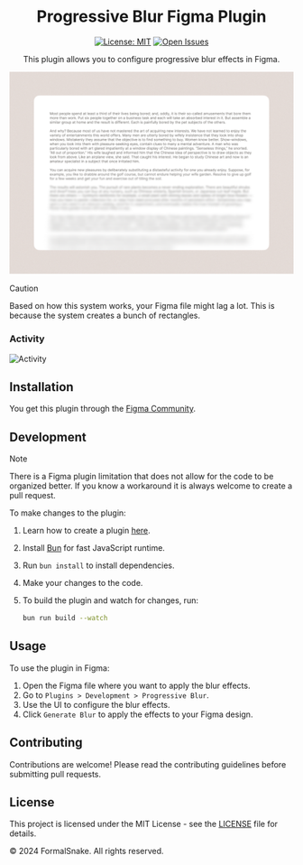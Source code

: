 <div align="center">

# Progressive Blur Figma Plugin

[![License: MIT](https://img.shields.io/badge/license-MIT-green.svg)](LICENSE.md)
[![Open Issues](https://img.shields.io/github/issues/FormalSnake/ProgressiveBlur.svg)](https://github.com/FormalSnake/ProgressiveBlur)

This plugin allows you to configure progressive blur effects in Figma.

</div>

<img width="1440" alt="imageShowcase" src="/assets/imageShowcase.png">

> [!CAUTION]
> Based on how this system works, your Figma file might lag a lot. This is because the system creates a bunch of rectangles.

### Activity

![Activity](https://repobeats.axiom.co/api/embed/52534d9b58bd3f693cbdad9e0152556c4c58c792.svg "analytics image")

## Installation

You get this plugin through the [Figma Community](https://www.figma.com/community/plugin/1356736586164762457/progressive-blur).

## Development

> [!NOTE]
> There is a Figma plugin limitation that does not allow for the code to be organized better. If you know a workaround it is always welcome to create a pull request.

To make changes to the plugin:

1. Learn how to create a plugin [here](https://www.figma.com/plugin-docs/plugin-quickstart-guide/).
2. Install [Bun](https://bun.sh/) for fast JavaScript runtime.
3. Run `bun install` to install dependencies.
4. Make your changes to the code.
5. To build the plugin and watch for changes, run:

   ```sh
   bun run build --watch
   ```

## Usage

To use the plugin in Figma:

1. Open the Figma file where you want to apply the blur effects.
2. Go to `Plugins > Development > Progressive Blur`.
3. Use the UI to configure the blur effects.
4. Click `Generate Blur` to apply the effects to your Figma design.

## Contributing

Contributions are welcome! Please read the contributing guidelines before submitting pull requests.

## License

This project is licensed under the MIT License - see the [LICENSE](LICENSE) file for details.

© 2024 FormalSnake. All rights reserved.
